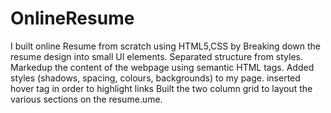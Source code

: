 # OnlineResume
I built online Resume from scratch using HTML5,CSS by  Breaking down the resume design into small UI elements. Separated structure from styles. Markedup the content of the webpage using semantic HTML tags. Added styles (shadows, spacing, colours, backgrounds) to my page. inserted hover tag in order to highlight links Built the two column grid to layout the various sections on the resume.ume.
